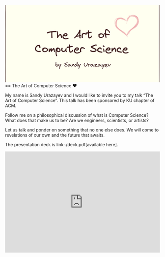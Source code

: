 ![preview](./preview.png)
== The Art of Computer Science ❤️

My name is Sandy Urazayev and I would like to invite you to my talk “The
Art of Computer Science”. This talk has been sponsored by KU chapter of
ACM.

Follow me on a philosophical discussion of what is Computer Science?
What does that make us to be? Are we engineers, scientists, or artists?

Let us talk and ponder on something that no one else does. We will come
to revelations of our own and the future that awaits.

The presentation deck is link:./deck.pdf[available here].

<iframe width="100%" height="330px" src="https://www.youtube.com/embed/JjN-eE4kti8" frameborder="0" allow="accelerometer; autoplay; encrypted-media; gyroscope; picture-in-picture" allowfullscreen></iframe>
